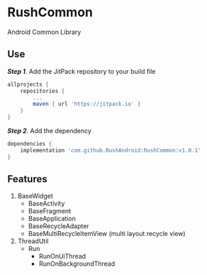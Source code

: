 # RushCommon
Android Common Library

## Use
***Step 1***. Add the JitPack repository to your build file
```groovy
allprojects {
    repositories {
        ...
        maven { url 'https://jitpack.io' }
    }
}
```
***Step 2***. Add the dependency
```groovy
dependencies {
    implementation 'com.github.RushAndroid:RushCommon:v1.0.1'
}
```

## Features
1. BaseWidget
    - BaseActivity
    - BaseFragment
    - BaseApplication
    - BaseRecycleAdapter
    - BaseMultiRecycleItemView (multi layout recycle view)
2. ThreadUtil
    - Run
        + RunOnUiThread
        + RunOnBackgroundThread
